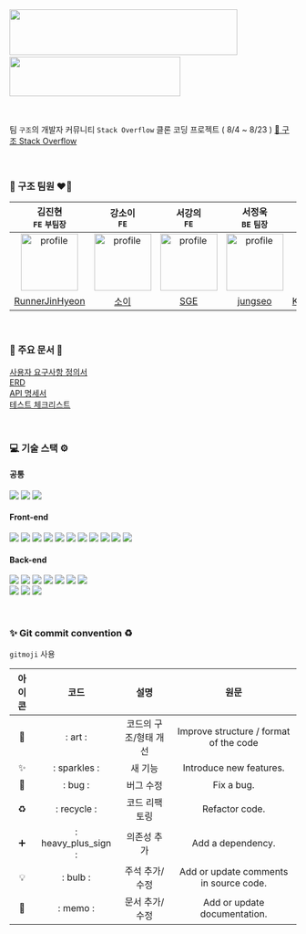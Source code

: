 <img src="https://github.com/codestates-seb/seb45_pre_009/assets/110334373/719e4a65-f0c9-4b58-82ae-d4d5901f1540" width="400" height="80"/>
&nbsp;&nbsp;&nbsp;&nbsp;&nbsp;&nbsp;&nbsp;&nbsp;&nbsp;&nbsp;&nbsp;&nbsp;&nbsp;&nbsp;&nbsp;&nbsp;&nbsp;<img src="https://github.com/codestates-seb/seb45_pre_009/assets/110334373/3e88a826-5cf8-4cd3-8736-985e5cbad374" width="300" height="69"/>


<br> <br> 팀 `구조`의 개발자 커뮤니티 `Stack Overflow` 클론 코딩 프로젝트 ( 8/4 ~ 8/23 )  [ 🔗 구조 Stack Overflow ](http://preproject.s3-website.ap-northeast-2.amazonaws.com)
<br> 
<br>
<br> 

### 🚨 구조 팀원 ❤️‍🔥 <br>
|김진현<br>`FE` `부팀장`|강소이<br>`FE`|서강의<br>`FE`|서정욱<br>`BE` `팀장`|김동환<br>`BE`|설주연<br>`BE`|
|:--:|:--:|:--:|:--:|:--:|:--:|
|<img width = "100" alt = "profile" src= "https://github.com/codestates-seb/seb45_pre_009/assets/110334373/30f567a6-18ee-4607-881b-2a0a5ddb2e64"/>|<img width = "100" alt = "profile" src= "https://github.com/codestates-seb/seb45_pre_009/assets/110334373/8eff0eaa-7e9d-4941-bb74-2eb3bd97fe87"/>|<img width = "100" alt = "profile" src= "https://github.com/codestates-seb/seb45_pre_009/assets/110334373/21737af1-1fbe-4091-9a9a-1891f4e85215"/>|<img width = "100" alt = "profile" src= "https://github.com/codestates-seb/seb45_pre_009/assets/110334373/47bf7d12-4971-469c-b1ac-f5a06b05f072"/>|<img width = "100" alt = "profile" src= "https://github.com/codestates-seb/seb45_pre_009/assets/110334373/35f6d225-e729-4b3a-b59b-4874c6026847"/>|<img width = "100" alt = "profile" src= "https://github.com/codestates-seb/seb45_pre_009/assets/110334373/170eca17-8eaa-4b03-a0cd-387675f786ef"/>|
|[RunnerJinHyeon](https://github.com/RunnerJinHyeon)|[소이](https://github.com/sooooii)|[SGE](https://github.com/ColmiismaL)|[jungseo](https://github.com/Jung-seo)|[KimDONGHWAN9](https://github.com/KimDONGHWAN9)|[seoljuyeon](https://github.com/seoljuyeon)|

<br>

### 🔗 주요 문서 📁

[사용자 요구사항 정의서](https://github.com/codestates-seb/seb45_pre_009/files/12409061/Stack.Overflow.-.-3.pdf)<br>
[ERD](https://www.erdcloud.com/d/caQ6PDp6qzi77zMpj)<br>
[API 명세서](http://3.39.55.166:8080/swagger-ui/index.html)<br>
[테스트 체크리스트](https://github.com/codestates-seb/seb45_pre_009/files/12414550/Stack_Overflow_-_.pdf)<br>



<br>

### 💻 기술 스택 ⚙️

####  공통

<img src="https://img.shields.io/badge/Discode-5865F2?style=for-the-badge&logo=discode&logoColor=white"/> <img src="https://img.shields.io/badge/git-F05032?style=for-the-badge&logo=git&logoColor=white"> <img src="https://img.shields.io/badge/github-181717?style=for-the-badge&logo=github&logoColor=white">

####  Front-end

<img src="https://img.shields.io/badge/react-61DAFB?style=for-the-badge&logo=react&logoColor=black"> <img src="https://img.shields.io/badge/Create React App-09D3AC?style=for-the-badge&logo=Create React App&logoColor=white"> <img src="https://img.shields.io/badge/Redux-764ABC?style=for-the-badge&logo=Redux&logoColor=white"> <img src="https://img.shields.io/badge/Axios-5A29E4?style=for-the-badge&logo=Axios&logoColor=white"> <img src="https://img.shields.io/badge/React Router-CA4245?style=for-the-badge&logo=React Router&logoColor=white"> <img src="https://img.shields.io/badge/Javascript-F7DF1E?style=for-the-badge&logo=JavaScript&logoColor=black"> <img src="https://img.shields.io/badge/Prettier-F7B93E?style=for-the-badge&logo=Prettier&logoColor=black"> <img src="https://img.shields.io/badge/HTML-E34F26?style=for-the-badge&logo=HTML5&logoColor=white"> <img src="https://img.shields.io/badge/CSS-1572B6?style=for-the-badge&logo=CSS3&logoColor=white"> <img src="https://img.shields.io/badge/Figma-F24E1E?style=for-the-badge&logo=Figma&logoColor=white"> <img src="https://img.shields.io/badge/Tailwind CSS-06B6D4?style=for-the-badge&logo=Tailwind CSS&logoColor=white"/>

####  Back-end

<img src="https://img.shields.io/badge/java-F24E1E?style=for-the-badge&logo=java&logoColor=white"> <img src="https://img.shields.io/badge/SPRING DATA JPA-6DB33F?style=for-the-badge&logo=spring&logoColor=white"> <img src="https://img.shields.io/badge/spring boot-6DB33F?style=for-the-badge&logo=spring boot&logoColor=white"> <img src="https://img.shields.io/badge/spring security-6DB33F?style=for-the-badge&logo=spring security&logoColor=white"> <img src="https://img.shields.io/badge/JWT-d63aff?style=for-the-badge&logo=JSONWebTokens&logoColor=black"> <img src="https://img.shields.io/badge/mysql-4479A1?style=for-the-badge&logo=mysql&logoColor=white"> <img src="https://img.shields.io/badge/h2-004088?style=for-the-badge&logo=h2&logoColor=white">  
<img src="https://img.shields.io/badge/gradle-02303A?style=for-the-badge&logo=gradle&logoColor=white"> <img src="https://img.shields.io/badge/amazon ec2-FF9900?style=for-the-badge&logo=amazon ec2&logoColor=white"> <img src="https://img.shields.io/badge/amazon rds-527FFF?style=for-the-badge&logo=amazon rds&logoColor=white"> 


<br>

### ✨ Git commit convention ♻️

`gitmoji` 사용 

|아이콘|코드|설명|원문|
|:---:|:---:|:---:|:---:|
|🎨|: art :|코드의 구조/형태 개선|Improve structure / format of the code|
|✨|: sparkles :|새 기능|Introduce new features.|
|🐛|: bug :|버그 수정|Fix a bug.|
|♻️|: recycle :|코드 리팩토링|Refactor code.|
|➕|: heavy_plus_sign :|의존성 추가|Add a dependency.|
|💡|: bulb :|주석 추가/수정|Add or update comments in source code.|
|📝|: memo :|문서 추가/수정|Add or update documentation.|











